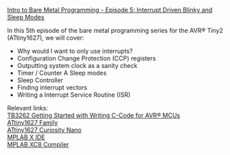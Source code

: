 [Intro to Bare Metal Programming - Episode 5: Interrupt Driven Blinky and Sleep Modes](https://www.youtube.com/watch?v=7tbJO28Xhbo&list=PLtQdQmNK_0DQ8KGcZ1BOPv-3RDPvtqJ1H&index=5)  


In this 5th episode of the bare metal programming series for the AVR® Tiny2 (ATtiny1627), we will cover: 
 
   - Why would I want to only use interrupts?
   - Configuration Change Protection (CCP) registers
   - Outputting system clock as a sanity check
   - Timer / Counter A Sleep modes
   - Sleep Controller
   - Finding interrupt vectors
   - Writing a Interrupt Service Routine (ISR)

Relevant links:  
[TB3262 Getting Started with Writing C-Code for AVR® MCUs](https://mchp.us/3QAwAH5)  
[ATtiny1627 Family](https://mchp.us/3Oq6ipg)  
[ATtiny1627 Curiosity Nano](https://mchp.us/3bfbtKg)  
[MPLAB X IDE](https://mchp.us/3xEXdCc)  
[MPLAB XC8 Compiler](https://mchp.us/3QAgsW5)  